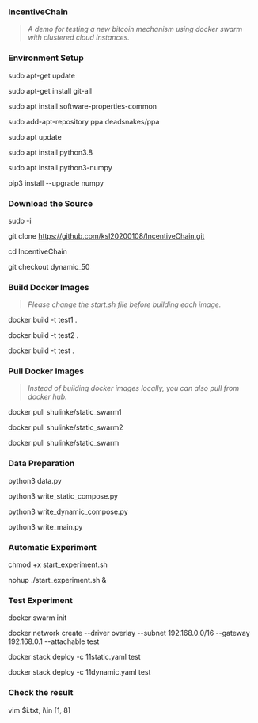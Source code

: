 ### IncentiveChain

> *A demo for testing a new bitcoin mechanism using docker swarm with clustered cloud instances.*

### Environment Setup
sudo apt-get update

sudo apt-get install git-all

sudo apt install software-properties-common

sudo add-apt-repository ppa:deadsnakes/ppa

sudo apt update

sudo apt install python3.8

sudo apt install python3-numpy

pip3 install --upgrade numpy

### Download the Source

sudo -i

git clone https://github.com/ksl20200108/IncentiveChain.git

cd IncentiveChain

git checkout dynamic_50

### Build Docker Images

> *Please change the start.sh file before building each image.*

docker build -t test1 .

docker build -t test2 .

docker build -t test .

### Pull Docker Images

> *Instead of building docker images locally, you can also pull from docker hub.*

docker pull shulinke/static_swarm1

docker pull shulinke/static_swarm2

docker pull shulinke/static_swarm

### Data Preparation

python3 data.py

python3 write_static_compose.py

python3 write_dynamic_compose.py

python3 write_main.py

### Automatic Experiment

chmod +x start_experiment.sh

nohup ./start_experiment.sh &

### Test Experiment

docker swarm init

docker network create --driver overlay --subnet 192.168.0.0/16 --gateway 192.168.0.1 --attachable test

docker stack deploy -c 11static.yaml test

docker stack deploy -c 11dynamic.yaml test

### Check the result

vim $i.txt, i\in [1, 8]
